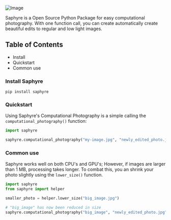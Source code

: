 ![Image](https://github.com/clevr-Technologies/saphyre/blob/main/saphyre.png)

Saphyre is a Open Source Python Package for easy computational photography. With one function call, you can create automatically create beautiful edits to regular and low light images.

## Table of Contents
* Install
* Quickstart
* Common use


### Install Saphyre
```
pip install saphyre
```


### Quickstart

Using Saphyre's Computational Photography is a simple calling the `computational_photography()` function:

```python
import saphyre

saphyre.computational_photography("my-image.jpg", "newly_edited_photo.jpg")

```

### Common use

Saphyre works well on both CPU's and GPU's; However, if images are larger than 1 MB, processing takes longer. To combat this, you an shrink your photo slightly using the `lower_size()` function.

```python
import saphyre
from saphyre import helper

smaller_photo = helper.lower_size("big_image.jpg")

# "big_image" has now been reduced in size
saphyre.computational_photography("big_image", "newly_edited_photo.jpg")

```
